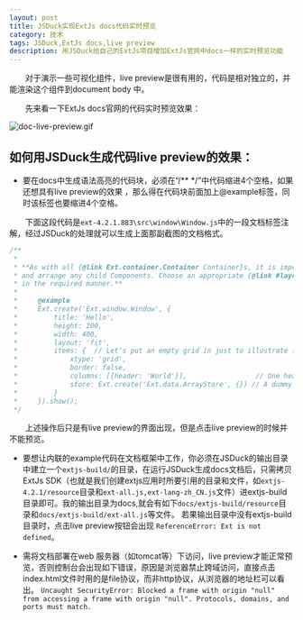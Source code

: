 ```yaml
---
layout: post
title: JSDuck实现ExtJs docs代码实时预览
category: 技术
tags: JSDuck,ExtJs docs,live preview
description: 用JSDuck给自己的ExtJs项目增加ExtJs官网中docs一样的实时预览功能
---
```


　　对于演示一些可视化组件，live preview是很有用的，代码是相对独立的，并能渲染这个组件到document body 中。

　　先来看一下ExtJs docs官网的代码实时预览效果：

![doc-live-preview.gif](../../../public/img/doc-live-preview.gif)

## 如何用JSDuck生成代码live preview的效果：

- 要在docs中生成语法高亮的代码块，必须在“/**  */”中代码缩进4个空格，如果还想具有live preview的效果 ，那么得在代码块前面加上@example标签，同时该标签也要缩进4个空格。
  
　　下面这段代码是`ext-4.2.1.883\src\window\Window.js`中的一段文档标签注解，经过JSDuck的处理就可以生成上面那副截图的文档格式。

```javascript
/**
 * 
 * **As with all {@link Ext.container.Container Container}s, it is important to consider how you want the Window to size
 * and arrange any child Components. Choose an appropriate {@link #layout} configuration which lays out child Components
 * in the required manner.**
 *
 *     @example  
 *     Ext.create('Ext.window.Window', {  
 *         title: 'Hello',  
 *         height: 200,  
 *         width: 400,  
 *         layout: 'fit',
 *         items: {  // Let's put an empty grid in just to illustrate fit layout
 *             xtype: 'grid',
 *             border: false,
 *             columns: [{header: 'World'}],                 // One header just for show. There's no data,
 *             store: Ext.create('Ext.data.ArrayStore', {}) // A dummy empty data store
 *         }
 *     }).show();
 */
```

　　上述操作后只是有live preview的界面出现，但是点击live preview的时候并不能预览。

- 要想让内联的example代码在文档框架中工作，你必须在JSDuck的输出目录中建立一个`extjs-build/`的目录，在运行JSDuck生成docs文档后，只需拷贝ExtJs SDK（也就是我们创建extjs应用时所要引用的目录和文件，如`extjs-4.2.1/resource`目录和`ext-all.js,ext-lang-zh_CN.js`文件）进extjs-build目录即可。我的输出目录为docs,就会有如下`docs/extjs-build/resource`目录和`docs/extjs-build/ext-all.js`等文件。
若果输出目录中没有extjs-build目录时，点击live preview按钮会出现 `ReferenceError: Ext is not defined`。

- 需将文档部署在web 服务器（如tomcat等）下访问，live preview才能正常预览，否则控制台会出现如下错误，原因是浏览器禁止跨域访问，直接点击index.html文件时用的是file协议，而非http协议，从浏览器的地址栏可以看出。
`Uncaught SecurityError: Blocked a frame with origin "null" from accessing a frame with origin "null". Protocols, domains, and ports must match.`
